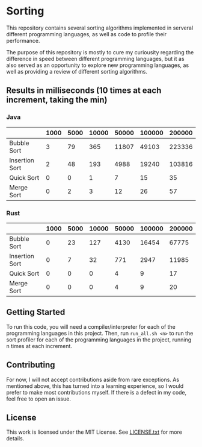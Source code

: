 # Sorting

This repository contains several sorting algorithms implemented in serveral
different programming languages, as well as code to profile their performance.

The purpose of this repository is mostly to cure my curiousity regarding the
difference in speed between different programming languages, but it as also
served as an opportunity to explore new programming languages, as well as
providing a review of different sorting algorithms.

## Results in milliseconds (10 times at each increment, taking the min)

### Java

|                  |     1000 |     5000 |    10000 |    50000 |   100000 |   200000 |
| ---------------- | -------- | -------- | -------- | -------- | -------- | -------- |
|      Bubble Sort |        3 |       79 |      365 |    11807 |    49103 |   223336 |
|   Insertion Sort |        2 |       48 |      193 |     4988 |    19240 |   103816 |
|       Quick Sort |        0 |        0 |        1 |        7 |       15 |       35 |
|       Merge Sort |        0 |        2 |        3 |       12 |       26 |       57 |


### Rust

|                  |     1000 |     5000 |    10000 |    50000 |   100000 |   200000 |
| ---------------- | -------- | -------- | -------- | -------- | -------- | -------- |
|      Bubble Sort |        0 |       23 |      127 |     4130 |    16454 |    67775 |
|   Insertion Sort |        0 |        7 |       32 |      771 |     2947 |    11985 |
|       Quick Sort |        0 |        0 |        0 |        4 |        9 |       17 |
|       Merge Sort |        0 |        0 |        0 |        4 |        9 |       20 |


## Getting Started

To run this code, you will need a compiler/interpreter for each of the
programming languages in this project. Then, run `run_all.sh <n>` to run the
sort profiler for each of the programming languages in the project, running n
times at each increment.

## Contributing

For now, I will not accept contributions aside from rare exceptions. As
mentioned above, this has turned into a learning experience, so I would prefer 
to make most contributions myself. If there is a defect in my code, feel free
to open an issue.

## License

This work is licensed under the MIT License. See [LICENSE.txt](LICENSE.txt) for
more details.
